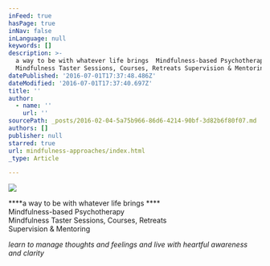 ```yaml
---
inFeed: true
hasPage: true
inNav: false
inLanguage: null
keywords: []
description: >-
  a way to be with whatever life brings  Mindfulness-based Psychotherapy 
  Mindfulness Taster Sessions, Courses, Retreats Supervision & Mentoring 
datePublished: '2016-07-01T17:37:48.486Z'
dateModified: '2016-07-01T17:37:40.697Z'
title: ''
author:
  - name: ''
    url: ''
sourcePath: _posts/2016-02-04-5a75b966-86d6-4214-90bf-3d82b6f80f07.md
authors: []
publisher: null
starred: true
url: mindfulness-approaches/index.html
_type: Article

---
```

![](https://the-grid-user-content.s3-us-west-2.amazonaws.com/9728026d-ecf9-4864-94bf-68792634fd44.jpg)

****a way to be with whatever life brings ****  
Mindfulness-based Psychotherapy   
Mindfulness Taster Sessions, Courses, Retreats  
Supervision & Mentoring 

_learn to manage thoughts and feelings and live with heartful awareness and clarity_